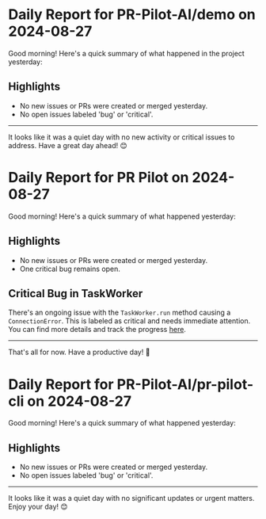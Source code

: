 # Daily Report for PR-Pilot-AI/demo on 2024-08-27

Good morning! Here's a quick summary of what happened in the project yesterday:

## Highlights
- No new issues or PRs were created or merged yesterday.
- No open issues labeled 'bug' or 'critical'.

---

It looks like it was a quiet day with no new activity or critical issues to address. Have a great day ahead! 😊


# Daily Report for PR Pilot on 2024-08-27

Good morning! Here's a quick summary of what happened yesterday:

## Highlights
- No new issues or PRs were created or merged yesterday.
- One critical bug remains open.

## Critical Bug in TaskWorker
There's an ongoing issue with the `TaskWorker.run` method causing a `ConnectionError`. This is labeled as critical and needs immediate attention. You can find more details and track the progress [here](https://github.com/PR-Pilot-AI/pr-pilot/issues/225).

---

That's all for now. Have a productive day! 🚀


# Daily Report for PR-Pilot-AI/pr-pilot-cli on 2024-08-27

Good morning! Here's a quick summary of what happened yesterday:

## Highlights
- No new issues or PRs were created or merged yesterday.
- No open issues labeled 'bug' or 'critical'.

---

It looks like it was a quiet day with no significant updates or urgent matters. Enjoy your day! 😊


